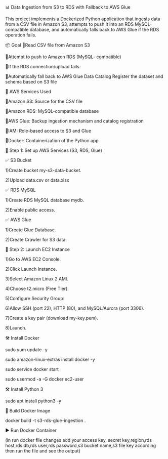 📊 Data Ingestion from S3 to RDS with Fallback to AWS Glue

This project implements a Dockerized Python application that ingests data from a CSV file in Amazon S3, attempts to push it into an RDS MySQL-compatible database, and automatically falls back to AWS Glue if the RDS operation fails.

📦 Goal
🔸Read CSV file from Amazon S3

🔸Attempt to push to Amazon RDS (MySQL- compatible)

🔸If the RDS connection/upload fails:

🔸Automatically fall back to AWS Glue Data Catalog Register the dataset and schema based on S3 file

🧰 AWS Services Used

🔸Amazon S3: Source for the CSV file

🔸Amazon RDS: MySQL-compatible database

🔸AWS Glue: Backup ingestion mechanism and catalog registration

🔸IAM: Role-based access to S3 and Glue

🔸Docker: Containerization of the Python app

🚀 Step 1: Set up AWS Services (S3, RDS, Glue)

✅ S3 Bucket

1)Create bucket my-s3-data-bucket.

2)Upload data.csv or data.xlsx

✅ RDS MySQL

1)Create RDS MySQL database mydb.

2)Enable public access.

✅ AWS Glue

1)Create Glue Database.

2)Create Crawler for S3 data.

🚀 Step 2: Launch EC2 Instance

1)Go to AWS EC2 Console.

2)Click Launch Instance.

3)Select Amazon Linux 2 AMI.

4)Choose t2.micro (Free Tier).

5)Configure Security Group:

6)Allow SSH (port 22), HTTP (80), and MySQL/Aurora (port 3306).

7)Create a key pair (download my-key.pem).

8)Launch.

🛠️ Install Docker

sudo yum update -y

sudo amazon-linux-extras install docker -y

sudo service docker start

sudo usermod -a -G docker ec2-user

🛠️ Install Python 3

sudo apt install python3 -y

🐳 Build Docker Image

docker build -t s3-rds-glue-ingestion .

▶️ Run Docker Container

(in run docker file changes add your access key, secret key,region,rds host,rds db,rds user,rds password,s3 bucket name,s3 file key according then run the file and see the output)



